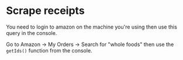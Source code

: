 # Scrape receipts

You need to login to amazon on the machine you're using then use this query in the console.

Go to Amazon -> My Orders -> Search for "whole foods" then use the `getIds()` function from the console.
